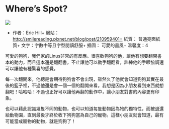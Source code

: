 # Where’s Spot?

![](https://images-na.ssl-images-amazon.com/images/I/51otbmy5AGL._SY479_BO1,204,203,200_.jpg)

+ 作者：Eric Hill+ 網站： http://smilereading.pixnet.net/blog/post/210959401+ 紙質： 普通亮面紙質+ 文字：字數中等且字型閱讀舒服+ 插圖： 可愛的畫風+ 溫馨度：4

可愛的狗狗，我們家的Linus非常的有反應。很喜歡狗狗的他，讓他有想要翻開書本的動力，而且這本還是翻翻書，不止讓他可以動手翻翻看，訓練他的手眼協調還可以讓他有種驚喜的感覺。

每一次翻開來，他總是會期待狗狗會不會出現，雖然久了他就會知道狗狗其實在最後的籃子裡，不過他還是會一個一個的翻開來看。我想是因為小朋友看到東西就想翻吧！哈哈哈！不過也正好可以讓他再翻的動作中，讓小朋友對書的內容更有印象。

也可以藉此認識幾隻不同的動物，也可以知道每隻動物因為牠的獨特性，而被退還給動物園，直到最後才終於收下狗狗當為自己的寵物。這樣小朋友就會知道，最有可能當成寵物的動物，就是狗狗了！
